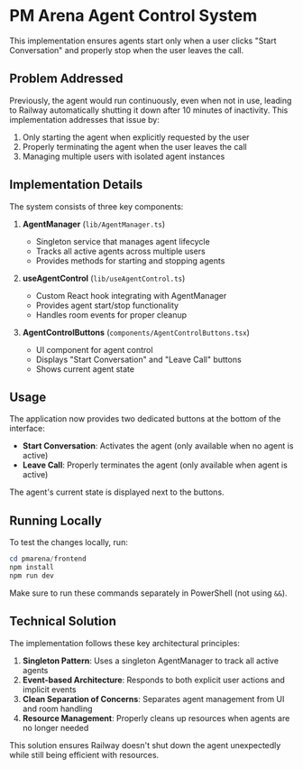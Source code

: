 # PM Arena Agent Control System

This implementation ensures agents start only when a user clicks "Start Conversation" and properly stop when the user leaves the call.

## Problem Addressed

Previously, the agent would run continuously, even when not in use, leading to Railway automatically shutting it down after 10 minutes of inactivity. This implementation addresses that issue by:

1. Only starting the agent when explicitly requested by the user
2. Properly terminating the agent when the user leaves the call
3. Managing multiple users with isolated agent instances

## Implementation Details

The system consists of three key components:

1. **AgentManager** (`lib/AgentManager.ts`)
   - Singleton service that manages agent lifecycle
   - Tracks all active agents across multiple users
   - Provides methods for starting and stopping agents

2. **useAgentControl** (`lib/useAgentControl.ts`)
   - Custom React hook integrating with AgentManager
   - Provides agent start/stop functionality
   - Handles room events for proper cleanup

3. **AgentControlButtons** (`components/AgentControlButtons.tsx`)
   - UI component for agent control
   - Displays "Start Conversation" and "Leave Call" buttons
   - Shows current agent state

## Usage

The application now provides two dedicated buttons at the bottom of the interface:

- **Start Conversation**: Activates the agent (only available when no agent is active)
- **Leave Call**: Properly terminates the agent (only available when agent is active)

The agent's current state is displayed next to the buttons.

## Running Locally

To test the changes locally, run:

```powershell
cd pmarena/frontend
npm install
npm run dev
```

Make sure to run these commands separately in PowerShell (not using `&&`).

## Technical Solution

The implementation follows these key architectural principles:

1. **Singleton Pattern**: Uses a singleton AgentManager to track all active agents
2. **Event-based Architecture**: Responds to both explicit user actions and implicit events
3. **Clean Separation of Concerns**: Separates agent management from UI and room handling
4. **Resource Management**: Properly cleans up resources when agents are no longer needed

This solution ensures Railway doesn't shut down the agent unexpectedly while still being efficient with resources. 